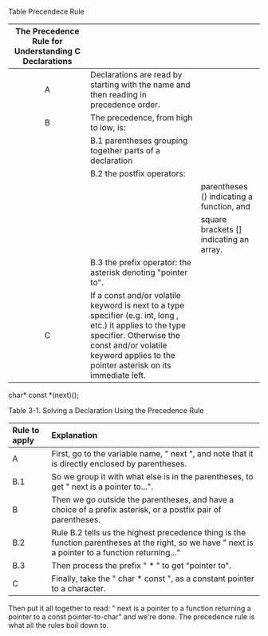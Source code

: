 Table Precendece Rule

| The Precedence Rule for Understanding C Declarations                                      |    |    |
|:-----------------------------------------------------------------------------------------:|:---|:---|
| A | Declarations are read by starting with the name and then reading in precedence order. |
| B | The precedence, from high to low, is: |
|   | B.1 parentheses grouping together parts of a declaration |
|   | B.2  the postfix operators: |
|   |                             | parentheses () indicating a function, and |
|   |                             | square brackets [] indicating an array.   |
|   | B.3  the prefix operator: the asterisk denoting "pointer to". |
| C | If a const and/or volatile keyword is next to a type specifier (e.g. int, long , etc.) it applies to the type specifier. Otherwise the const and/or volatile keyword applies to the pointer asterisk on its immediate left.|

char* const *(next)();

Table 3-1. Solving a Declaration Using the Precedence Rule

| Rule to apply | Explanation |
|:--------------|:------------|
| A   | First, go to the variable name, " next ", and note that it is directly enclosed by parentheses.|
| B.1 | So we group it with what else is in the parentheses, to get " next is a pointer to...".|
| B   | Then we go outside the parentheses, and have a choice of a prefix asterisk, or a postfix pair of parentheses.<Paste>|
| B.2 | Rule B.2 tells us the highest precedence thing is the function parentheses at the right, so we have " next is a pointer to a function returning..."|
| B.3 | Then process the prefix " * " to get "pointer to".|
| C   | Finally, take the " char * const ", as a constant pointer to a character.|

Then put it all together to read:
" next is a pointer to a function returning a pointer to a const pointer-to-char"
and we're done. The precedence rule is what all the rules boil down to.

